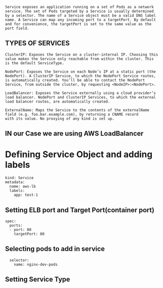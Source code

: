 ```Service exposes an application running on a set of Pods as a network service. The set of Pods targeted by a Service is usually determined by a selector. The name of a Service object must be a valid DNS label name. A Service can map any incoming port to a targetPort. By default and for convenience, the targetPort is set to the same value as the port field.```

## TYPES OF SERVICES
```
ClusterIP: Exposes the Service on a cluster-internal IP. Choosing this value makes the Service only reachable from within the cluster. This is the default ServiceType.

NodePort: Exposes the Service on each Node’s IP at a static port (the NodePort). A ClusterIP Service, to which the NodePort Service routes, is automatically created. You’ll be able to contact the NodePort Service, from outside the cluster, by requesting <NodeIP>:<NodePort>.

LoadBalancer: Exposes the Service externally using a cloud provider’s load balancer. NodePort and ClusterIP Services, to which the external load balancer routes, are automatically created.

ExternalName: Maps the Service to the contents of the externalName field (e.g. foo.bar.example.com), by returning a CNAME record
with its value. No proxying of any kind is set up.
```
## IN our Case we are using AWS LoadBalancer
# Defining Service Object and adding labels
```apiVersion: v1
kind: Service
metadata:
  name: aws-lb
  labels:
    app: test-1
```

## Setting ELB port and Target Port(container port)
```
spec:
  ports:
  - port: 80
    targetPort: 80

```
## Selecting pods to add in service
```
  selector:
    name: nginx-dev-pods

```
## Setting Service Type
```type: LoadBalancer
```